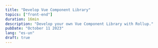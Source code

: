```yaml
---
title: "Develop Vue Component Library"
topics: ["front-end"]
duration: 16min
description: "Develop your own Vue Component Library with Rollup."
pubDate: "October 11 2023"
lang: "es-un"
draft: true
---
```

